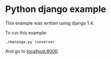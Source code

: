 # Python django example

This example was written using django 1.4.

To run this example:

    ./manange.py runserver

And go to [localhost:8000](http://localhost:8000)

